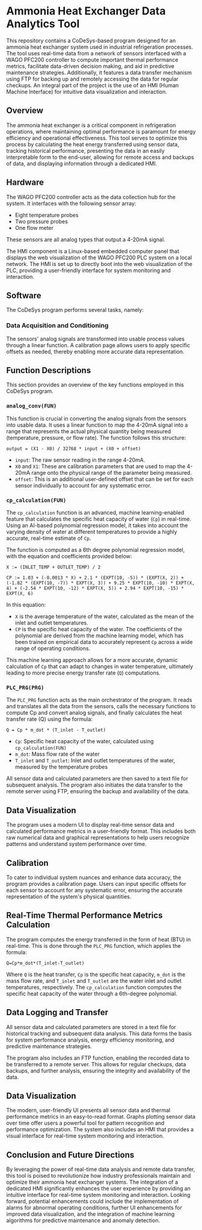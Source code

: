 # Ammonia Heat Exchanger Data Analytics Tool

This repository contains a CoDeSys-based program designed for an ammonia heat exchanger system used in industrial refrigeration processes. The tool uses real-time data from a network of sensors interfaced with a WAGO PFC200 controller to compute important thermal performance metrics, facilitate data-driven decision making, and aid in predictive maintenance strategies. Additionally, it features a data transfer mechanism using FTP for backing up and remotely accessing the data for regular checkups. An integral part of the project is the use of an HMI (Human Machine Interface) for intuitive data visualization and interaction.

## Overview

The ammonia heat exchanger is a critical component in refrigeration operations, where maintaining optimal performance is paramount for energy efficiency and operational effectiveness. This tool serves to optimize this process by calculating the heat energy transferred using sensor data, tracking historical performance, presenting the data in an easily interpretable form to the end-user, allowing for remote access and backups of data, and displaying information through a dedicated HMI.

## Hardware

The WAGO PFC200 controller acts as the data collection hub for the system. It interfaces with the following sensor array:
- Eight temperature probes
- Two pressure probes
- One flow meter

These sensors are all analog types that output a 4-20mA signal.

The HMI component is a Linux-based embedded computer panel that displays the web visualization of the WAGO PFC200 PLC system on a local network. The HMI is set up to directly boot into the web visualization of the PLC, providing a user-friendly interface for system monitoring and interaction.

## Software 

The CoDeSys program performs several tasks, namely:

### Data Acquisition and Conditioning

The sensors' analog signals are transformed into usable process values through a linear function. A calibration page allows users to apply specific offsets as needed, thereby enabling more accurate data representation.



## Function Descriptions

This section provides an overview of the key functions employed in this CoDeSys program.

### `analog_conv(FUN)`

This function is crucial in converting the analog signals from the sensors into usable data. It uses a linear function to map the 4-20mA signal into a range that represents the actual physical quantity being measured (temperature, pressure, or flow rate). The function follows this structure:

`output = (X1 - X0) / 32768 * input + (X0 + offset)`

- `input`: The raw sensor reading in the range 4-20mA.
- `X0` and `X1`: These are calibration parameters that are used to map the 4-20mA range onto the physical range of the parameter being measured.
- `offset`: This is an additional user-defined offset that can be set for each sensor individually to account for any systematic error.

### `cp_calculation(FUN)`

The `cp_calculation` function is an advanced, machine learning-enabled feature that calculates the specific heat capacity of water (`Cp`) in real-time. Using an AI-based polynomial regression model, it takes into account the varying density of water at different temperatures to provide a highly accurate, real-time estimate of `Cp`.

The function is computed as a 6th degree polynomial regression model, with the equation and coefficients provided below:

```plaintext
X := (INLET_TEMP + OUTLET_TEMP) / 2

CP := 1.03 + (-0.0013 * X) + 2.1 * (EXPT(10, -5)) * (EXPT(X, 2)) + (-1.82 * (EXPT(10, -7)) * EXPT(X, 3)) + 9.25 * EXPT(10, -10) * EXPT(X, 4) + (-2.54 * EXPT(10, -12) * EXPT(X, 5)) + 2.94 * EXPT(10, -15) * EXPT(X, 6)
```

In this equation:

- `X` is the average temperature of the water, calculated as the mean of the inlet and outlet temperatures.
- `CP` is the specific heat capacity of the water. The coefficients of the polynomial are derived from the machine learning model, which has been trained on empirical data to accurately represent `Cp` across a wide range of operating conditions.
  
This machine learning approach allows for a more accurate, dynamic calculation of `Cp` that can adapt to changes in water temperature, ultimately leading to more precise energy transfer rate (`Q`) computations.

### `PLC_PRG(PRG)`

The `PLC_PRG` function acts as the main orchestrator of the program. It reads and translates all the data from the sensors, calls the necessary functions to compute Cp and convert analog signals, and finally calculates the heat transfer rate (Q) using the formula:

`Q = Cp * m_dot * (T_inlet - T_outlet)`

- `Cp`: Specific heat capacity of the water, calculated using `cp_calculation(FUN)`
- `m_dot`: Mass flow rate of the water
- `T_inlet` and `T_outlet`: Inlet and outlet temperatures of the water, measured by the temperature probes

All sensor data and calculated parameters are then saved to a text file for subsequent analysis. The program also initiates the data transfer to the remote server using FTP, ensuring the backup and availability of the data.

## Data Visualization 

The program uses a modern UI to display real-time sensor data and calculated performance metrics in a user-friendly format. This includes both raw numerical data and graphical representations to help users recognize patterns and understand system performance over time.

## Calibration

To cater to individual system nuances and enhance data accuracy, the program provides a calibration page. Users can input specific offsets for each sensor to account for any systematic error, ensuring the accurate representation of the system's physical quantities.


## Real-Time Thermal Performance Metrics Calculation

The program computes the energy transferred in the form of heat (BTU) in real-time. This is done through the `PLC_PRG` function, which applies the formula:

`Q=Cp*m_dot*(T_inlet-T_outlet)`

Where `Q` is the heat transfer, `Cp` is the specific heat capacity, `m_dot` is the mass flow rate, and `T_inlet` and `T_outlet` are the water inlet and outlet temperatures, respectively. The `cp_calculation` function computes the specific heat capacity of the water through a 6th-degree polynomial.

## Data Logging and Transfer

All sensor data and calculated parameters are stored in a text file for historical tracking and subsequent data analysis. This data forms the basis for system performance analysis, energy efficiency monitoring, and predictive maintenance strategies.

The program also includes an FTP function, enabling the recorded data to be transferred to a remote server. This allows for regular checkups, data backups, and further analysis, ensuring the integrity and availability of the data.

## Data Visualization 

The modern, user-friendly UI presents all sensor data and thermal performance metrics in an easy-to-read format. Graphs plotting sensor data over time offer users a powerful tool for pattern recognition and performance optimization. The system also includes an HMI that provides a visual interface for real-time system monitoring and interaction.

## Conclusion and Future Directions

By leveraging the power of real-time data analysis and remote data transfer, this tool is poised to revolutionize how industry professionals maintain and optimize their ammonia heat exchanger systems. The integration of a dedicated HMI significantly enhances the user experience by providing an intuitive interface for real-time system monitoring and interaction. Looking forward, potential enhancements could include the implementation of alarms for abnormal operating conditions, further UI enhancements for improved data visualization, and the integration of machine learning algorithms for predictive maintenance and anomaly detection.
